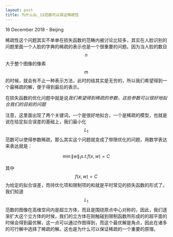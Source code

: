 ```yaml
---
layout: post
title: 为什么$L_1$范数可以保证稀疏性
---
```


<p class="meta">16 December 2018 - Beijing</p>

稀疏性这个问题其实不单单在损失函数的范畴内被讨论比较多，其实在人脸识别的问题里面一个人脸的字典的稀疏的表示也是一个很重要的问题。因为当人脸的数目$$n$$大于整个图像的像素$$m$$的时候，就会有不止一种表示方法，此时的结其实是无穷的，所以我们希望得到一个最稀疏的解，便于得到最后的表示。

在损失函数的优化问题中就是说*我们希望得到稀疏的参数，这些参数可以很好地拟合我们的目前的问题*

注意，这里面出现了两个关键词，一个是很好地拟合，一个是稀疏的模型，也就是说在给定拟合误差的基础上，我们最小化$$L_1$$范数可以使得参数稀疏，那么其实这个问题就变成了带限优化的问题，用数学表达来表达就是：

$$\min \left \| w \right \|_1   s.t. f(x, w) = C$$

其中$$f(x, w) = C$$为给定的拟合误差，而待优化项和限制项的和就是平时常见的损失函数的形式了。我们知道$$L_1$$范数的图像在高维空间内是超立方体，而且是围绕原点中心对称的，因此，我们逐渐扩大这个立方体的时候，我们的立方体在刚触碰到限制函数所形成的的超平面的时候会得到最优解，这一点可以通过作图得到，而这个最优解是角点，因此在诸多的可行解中选择了稀疏的解。这也是为什么可以保证稀疏的一个重要的原理。
